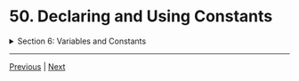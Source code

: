 # 50. Declaring and Using Constants


<details>
  <summary> Section 6: Variables and Constants </summary>

  -   using `g++`
  ```
  g++ -Wall -std=c++14 main.cpp  
  ```

  - [Codebase: 50. Declaring and Using Constants](../codebase/S6_Variables-and-Constants/Constants/)

</details>


---

[Previous](./49_What-is-a-Constant%3F.md) | [Next](./51_Section-Challenge.md)